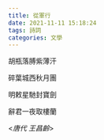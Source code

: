 ```yaml
---
title: 從軍行
date: 2021-11-11 15:18:24
tags: 詩詞
categories: 文學
---
```


胡瓶落膊紫薄汗

碎葉城西秋月團

明敕星馳封寶劍

辭君一夜取樓蘭
<!-- more -->
<_唐代 王昌齡_>
